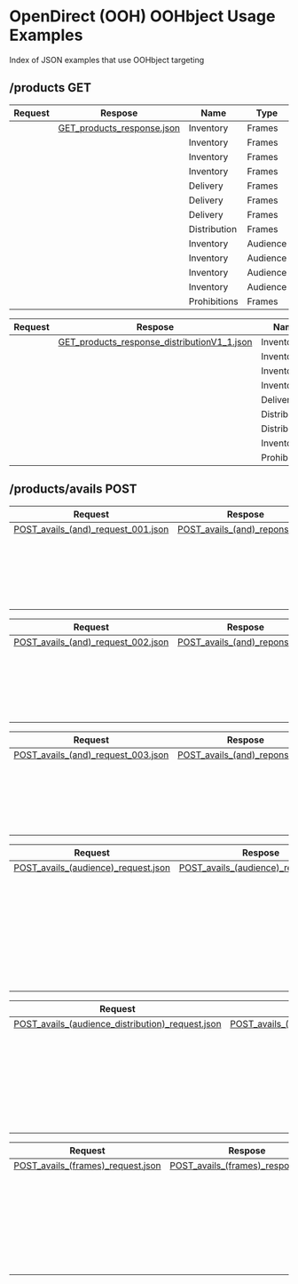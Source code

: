 # OpenDirect (OOH) OOHbject Usage Examples
Index of JSON examples that use OOHbject targeting

## /products GET

| Request | Respose                                                                                                                                                | Name         | Type     | DataSource     | Target      |
| ------- | ------------------------------------------------------------------------------------------------------------------------------------------------------ | ------------ | -------- | -------------- | ----------- |
|         | [GET\_products\_response.json](https://github.com/Outsmart-OOH/ooh_open_direct/blob/master/examples/OOHpenDirect_1-5-1_v-1/GET_products_response.json) | Inventory    | Frames   | Space          | frame\_id   |
|         |                                                                                                                                                        | Inventory    | Frames   | Space          | frame\_type |
|         |                                                                                                                                                        | Inventory    | Frames   | Space          | format      |
|         |                                                                                                                                                        | Inventory    | Frames   | Space          | environment |
|         |                                                                                                                                                        | Delivery     | Frames   | Time           | Days        |
|         |                                                                                                                                                        | Delivery     | Frames   | ShareOfDisplay | ShareOfTime |
|         |                                                                                                                                                        | Delivery     | Frames   | ShareOfDisplay | Spot        |
|         |                                                                                                                                                        | Distribution | Frames   | ShareOfDisplay | Hours       |
|         |                                                                                                                                                        | Inventory    | Audience | Route          | Age         |
|         |                                                                                                                                                        | Inventory    | Audience | Route          | Sex         |
|         |                                                                                                                                                        | Inventory    | Audience | Route          | Affluence   |
|         |                                                                                                                                                        | Inventory    | Audience | Metrics        | Impacts     |
|         |                                                                                                                                                        | Prohibitions | Frames   | Space          | Alcohol     |

| Request | Respose                                                                                                                                                                                    | Name         | Type       | DataSource     | Target      |
| ------- | ------------------------------------------------------------------------------------------------------------------------------------------------------------------------------------------ | ------------ | ---------- | -------------- | ----------- |
|         | [GET\_products\_response\_distributionV1\_1.json](https://github.com/Outsmart-OOH/ooh_open_direct/blob/master/examples/OOHpenDirect_1-5-1_v-1/GET_products_response_distributionV1_1.json) | Inventory    | Frames     | Space          | frame\_id   |
|         |                                                                                                                                                                                            | Inventory    | Frames     | Space          | frame\_type |
|         |                                                                                                                                                                                            | Inventory    | Frames     | Space          | format      |
|         |                                                                                                                                                                                            | Inventory    | Frames     | Space          | environment |
|         |                                                                                                                                                                                            | Delivery     | Frames     | ShareOfDisplay | Spot        |
|         |                                                                                                                                                                                            | Distribution | Frames     | ShareOfDisplay | Days        |
|         |                                                                                                                                                                                            | Distribution | Investment | Space          | tv\_area    |
|         |                                                                                                                                                                                            | Inventory    | Audience   | Metrics        | Impacts     |
|         |                                                                                                                                                                                            | Prohibitions | Frames     | Space          | Alcohol     |

## /products/avails POST

| Request                                                                                                                                                                  | Respose                                                                                                                                                         | Name       | Type     | DataSource     | Target      |
| ------------------------------------------------------------------------------------------------------------------------------------------------------------------------ | --------------------------------------------------------------------------------------------------------------------------------------------------------------- | ---------- | -------- | -------------- | ----------- |
| [POST\_avails\_(and)\_request\_001.json](https://github.com/Outsmart-OOH/ooh_open_direct/blob/master/examples/OOHpenDirect_1-5-1_v-1/POST_avails_(and)_request_001.json) | [POST\_avails\_(and)\_reponse.json](https://github.com/Outsmart-OOH/ooh_open_direct/blob/master/examples/OOHpenDirect_1-5-1_v-1/POST_avails_(and)_reponse.json) | Inventory  | Frames   | Space          | frame\_id   |
|                                                                                                                                                                          |                                                                                                                                                                 | Inventory  | Audience | Metrics        | Impacts     |
|                                                                                                                                                                          |                                                                                                                                                                 | Delivery   | Frames   | Time           | Days        |
|                                                                                                                                                                          |                                                                                                                                                                 | Delivery   | Frames   | ShareOfDisplay | ShareOfTime |
|                                                                                                                                                                          |                                                                                                                                                                 | Delivery   | Frames   | ShareOfDisplay | Spot        |
|                                                                                                                                                                          |                                                                                                                                                                 | Investment | Total    | GBP            | Fixed       |

| Request                                                                                                                                                                  | Respose                                                                                                                                                         | Name       | Type     | DataSource     | Target      |
| ------------------------------------------------------------------------------------------------------------------------------------------------------------------------ | --------------------------------------------------------------------------------------------------------------------------------------------------------------- | ---------- | -------- | -------------- | ----------- |
| [POST\_avails\_(and)\_request\_002.json](https://github.com/Outsmart-OOH/ooh_open_direct/blob/master/examples/OOHpenDirect_1-5-1_v-1/POST_avails_(and)_request_002.json) | [POST\_avails\_(and)\_reponse.json](https://github.com/Outsmart-OOH/ooh_open_direct/blob/master/examples/OOHpenDirect_1-5-1_v-1/POST_avails_(and)_reponse.json) | Inventory  | Frames   | Space          | frame\_id   |
|                                                                                                                                                                          |                                                                                                                                                                 | Inventory  | Audience | Metrics        | Impacts     |
|                                                                                                                                                                          |                                                                                                                                                                 | Delivery   | Frames   | Time           | Days        |
|                                                                                                                                                                          |                                                                                                                                                                 | Delivery   | Frames   | ShareOfDisplay | ShareOfTime |
|                                                                                                                                                                          |                                                                                                                                                                 | Delivery   | Frames   | ShareOfDisplay | Spot        |
|                                                                                                                                                                          |                                                                                                                                                                 | Investment | Total    | GBP            | Fixed       |

| Request                                                                                                                                                                  | Respose                                                                                                                                                         | Name       | Type     | DataSource     | Target      |
| ------------------------------------------------------------------------------------------------------------------------------------------------------------------------ | --------------------------------------------------------------------------------------------------------------------------------------------------------------- | ---------- | -------- | -------------- | ----------- |
| [POST\_avails\_(and)\_request\_003.json](https://github.com/Outsmart-OOH/ooh_open_direct/blob/master/examples/OOHpenDirect_1-5-1_v-1/POST_avails_(and)_request_003.json) | [POST\_avails\_(and)\_reponse.json](https://github.com/Outsmart-OOH/ooh_open_direct/blob/master/examples/OOHpenDirect_1-5-1_v-1/POST_avails_(and)_reponse.json) | Inventory  | Frames   | Space          | frame\_id   |
|                                                                                                                                                                          |                                                                                                                                                                 | Inventory  | Audience | Metrics        | Impacts     |
|                                                                                                                                                                          |                                                                                                                                                                 | Delivery   | Frames   | Time           | Days        |
|                                                                                                                                                                          |                                                                                                                                                                 | Delivery   | Frames   | ShareOfDisplay | ShareOfTime |
|                                                                                                                                                                          |                                                                                                                                                                 | Delivery   | Frames   | ShareOfDisplay | Spot        |
|                                                                                                                                                                          |                                                                                                                                                                 | Investment | Total    | GBP            | Fixed       |

| Request                                                                                                                                                                   | Respose                                                                                                                                                                     | Name       | Type     | DataSource     | Target      |
| ------------------------------------------------------------------------------------------------------------------------------------------------------------------------- | --------------------------------------------------------------------------------------------------------------------------------------------------------------------------- | ---------- | -------- | -------------- | ----------- |
| [POST\_avails\_(audience)\_request.json](https://github.com/Outsmart-OOH/ooh_open_direct/blob/master/examples/OOHpenDirect_1-5-1_v-1/POST_avails_(audience)_request.json) | [POST\_avails\_(audience)\_response.json](https://github.com/Outsmart-OOH/ooh_open_direct/blob/master/examples/OOHpenDirect_1-5-1_v-1/POST_avails_(audience)_response.json) | Inventory  | Frames   | Space          | frame\_id   |
|                                                                                                                                                                           |                                                                                                                                                                             | Inventory  | Audience | Metrics        | Impacts     |
|                                                                                                                                                                           |                                                                                                                                                                             | Inventory  | Audience | Route          | Age         |
|                                                                                                                                                                           |                                                                                                                                                                             | Inventory  | Audience | Route          | Sex         |
|                                                                                                                                                                           |                                                                                                                                                                             | Inventory  | Audience | Route          | Affluence   |
|                                                                                                                                                                           |                                                                                                                                                                             | Delivery   | Frames   | Time           | Days        |
|                                                                                                                                                                           |                                                                                                                                                                             | Delivery   | Frames   | ShareOfDisplay | ShareOfTime |
|                                                                                                                                                                           |                                                                                                                                                                             | Delivery   | Frames   | ShareOfDisplay | Spot        |
|                                                                                                                                                                           |                                                                                                                                                                             | Investment | Total    | GBP            | Fixed       |

| Request                                                                                                                                                                                              | Respose                                                                                                                                                                                                | Name         | Type     | DataSource     | Target      |
| ---------------------------------------------------------------------------------------------------------------------------------------------------------------------------------------------------- | ------------------------------------------------------------------------------------------------------------------------------------------------------------------------------------------------------ | ------------ | -------- | -------------- | ----------- |
| [POST\_avails\_(audience\_distribution)\_request.json](https://github.com/Outsmart-OOH/ooh_open_direct/blob/master/examples/OOHpenDirect_1-5-1_v-1/POST_avails_(audience_distribution)_request.json) | [POST\_avails\_(audience\_distribution)\_response.json](https://github.com/Outsmart-OOH/ooh_open_direct/blob/master/examples/OOHpenDirect_1-5-1_v-1/POST_avails_(audience_distribution)_response.json) | Inventory    | Frames   | Space          | tv\_area    |
|                                                                                                                                                                                                      |                                                                                                                                                                                                        | Delivery     | Frames   | ShareOfDisplay | ShareOfTime |
|                                                                                                                                                                                                      |                                                                                                                                                                                                        | Inventory    | Audience | Metrics        | Impacts     |
|                                                                                                                                                                                                      |                                                                                                                                                                                                        | Investment   | Total    | GBP            | Fixed       |
|                                                                                                                                                                                                      |                                                                                                                                                                                                        | Inventory    | Frames   | Space          | frame\_id   |
|                                                                                                                                                                                                      |                                                                                                                                                                                                        | Delivery     | Frames   | Time           | Days        |
|                                                                                                                                                                                                      |                                                                                                                                                                                                        | Inventory    | Audience | Route          | Affluence   |
|                                                                                                                                                                                                      |                                                                                                                                                                                                        | Distribution | Audience | Space          | tv\_area    |

| Request                                                                                                                                                               | Respose                                                                                                                                                                 | Name       | Type     | DataSource     | Target      |
| --------------------------------------------------------------------------------------------------------------------------------------------------------------------- | ----------------------------------------------------------------------------------------------------------------------------------------------------------------------- | ---------- | -------- | -------------- | ----------- |
| [POST\_avails\_(frames)\_request.json](https://github.com/Outsmart-OOH/ooh_open_direct/blob/master/examples/OOHpenDirect_1-5-1_v-1/POST_avails_(frames)_request.json) | [POST\_avails\_(frames)\_response.json](https://github.com/Outsmart-OOH/ooh_open_direct/blob/master/examples/OOHpenDirect_1-5-1_v-1/POST_avails_(frames)_response.json) | Inventory  | Frames   | Space          | tv\_area    |
|                                                                                                                                                                       |                                                                                                                                                                         | Delivery   | Frames   | ShareOfDisplay | ShareOfTime |
|                                                                                                                                                                       |                                                                                                                                                                         | Inventory  | Audience | Metrics        | Impacts     |
|                                                                                                                                                                       |                                                                                                                                                                         | Investment | Total    | GBP            | Fixed       |
|                                                                                                                                                                       |                                                                                                                                                                         | Inventory  | Frames   | Space          | frame\_id   |
|                                                                                                                                                                       |                                                                                                                                                                         | Delivery   | Frames   | Time           | Days        |
|                                                                                                                                                                       |                                                                                                                                                                         | Delivery   | Frames   | ShareOfDisplay | ShareOfTime |
|                                                                                                                                                                       |                                                                                                                                                                         | Delivery   | Frames   | ShareOfDisplay | Spot        |
